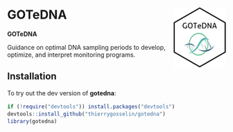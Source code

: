 
# GOTeDNA <a href='https://thierrygosselin.github.io/gotedna/'><img src='man/figures/logo.png' align="right" height="139" /></a>

**GOTeDNA**

Guidance on optimal DNA sampling periods to develop, optimize, and
interpret monitoring programs.

## Installation

To try out the dev version of **gotedna**:

``` r
if (!require("devtools")) install.packages("devtools")
devtools::install_github("thierrygosselin/gotedna")
library(gotedna)
```
